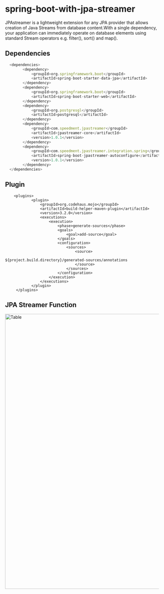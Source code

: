 # spring-boot-with-jpa-streamer

JPAstreamer is a lightweight extension for any JPA provider that allows creation of Java Streams from database content.With a single dependency, your application can immediately operate on database elements using standard Stream operators e.g. filter(), sort() and map().

## Dependencies
```javascript
  <dependencies>
        <dependency>
            <groupId>org.springframework.boot</groupId>
            <artifactId>spring-boot-starter-data-jpa</artifactId>
        </dependency>
        <dependency>
            <groupId>org.springframework.boot</groupId>
            <artifactId>spring-boot-starter-web</artifactId>
        </dependency>
        <dependency>
            <groupId>org.postgresql</groupId>
            <artifactId>postgresql</artifactId>
        </dependency>
        <dependency>
            <groupId>com.speedment.jpastreamer</groupId>
            <artifactId>jpastreamer-core</artifactId>
            <version>1.0.1</version>
        </dependency>
        <dependency>
            <groupId>com.speedment.jpastreamer.integration.spring</groupId>
            <artifactId>spring-boot-jpastreamer-autoconfigure</artifactId>
            <version>1.0.1</version>
        </dependency>
  </dependencies>
```

## Plugin
```javacript
    <plugins>
            <plugin>
                <groupId>org.codehaus.mojo</groupId>
                <artifactId>build-helper-maven-plugin</artifactId>
                <version>3.2.0</version>
                <executions>
                    <execution>
                        <phase>generate-sources</phase>
                        <goals>
                            <goal>add-source</goal>
                        </goals>
                        <configuration>
                            <sources>
                                <source>
                                    ${project.build.directory}/generated-sources/annotations
                                </source>
                            </sources>
                        </configuration>
                    </execution>
                </executions>
            </plugin>
     </plugins>       
```

## JPA Streamer Function
<div style="border-radius:23px">
  <img border="0" alt="Table" src="https://user-images.githubusercontent.com/25712816/128547952-d59a6936-de3d-47f4-9ecd-188829c02e2b.PNG" width="1000" height="900">
</div>  
